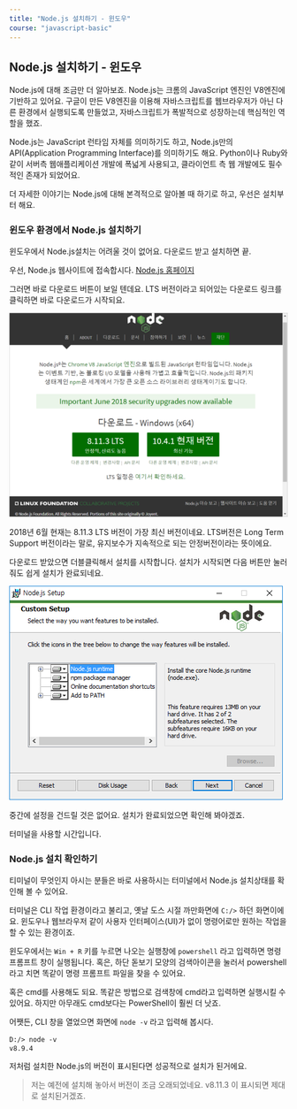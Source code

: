 ```yaml
---
title: "Node.js 설치하기 - 윈도우"
course: "javascript-basic"
---
```




## Node.js 설치하기 - 윈도우

Node.js에 대해 조금만 더 알아보죠. Node.js는 크롬의 JavaScript 엔진인 V8엔진에 기반하고 있어요. 구글이 만든 V8엔진을 이용해 자바스크립트를 웹브라우저가 아닌 다른 환경에서 실행되도록 만들었고, 자바스크립트가 폭발적으로 성장하는데 핵심적인 역할을 했죠.

Node.js는 JavaScript 런타임 자체를 의미하기도 하고, Node.js만의 API(Application Programming Interface)를 의미하기도 해요. Python이나 Ruby와 같이 서버측 웹애플리케이션 개발에 폭넓게 사용되고, 클라이언트 측 웹 개발에도 필수적인 존재가 되었어요.

더 자세한 이야기는 Node.js에 대해 본격적으로 알아볼 때 하기로 하고, 우선은 설치부터 해요.



### 윈도우 환경에서 Node.js 설치하기

윈도우에서 Node.js설치는 어려울 것이 없어요. 다운로드 받고 설치하면 끝.

우선, Node.js 웹사이트에 접속합시다.
<a href="https://nodejs.org/ko/" target="_blank">Node.js 홈페이지</a>

그러면 바로 다운로드 버튼이 보일 텐데요. LTS 버전이라고 되어있는 다운로드 링크를 클릭하면 바로 다운로드가 시작되요.

![nodejs-install1](img/nodejs-install1.png)



2018년 6월 현재는 8.11.3 LTS 버전이 가장 최신 버전이네요. LTS버전은 Long Term Support 버전이라는 말로, 유지보수가 지속적으로 되는 안정버전이라는 뜻이에요.

다운로드 받았으면 더블클릭해서 설치를 시작합니다. 설치가 시작되면 다음 버튼만 눌러줘도 쉽게 설치가 완료되네요.

![nodejs-install2](img/nodejs-install2.PNG)



중간에 설정을 건드릴 것은 없어요. 설치가 완료되었으면 확인해 봐야겠죠.

터미널을 사용할 시간입니다.



### Node.js 설치 확인하기

티미널이 무엇인지 아시는 분들은 바로 사용하시는 터미널에서 Node.js 설치상태를 확인해 볼 수 있어요.

터미널은 CLI 작업 환경이라고 불리고, 옛날 도스 시절 까만화면에 `C:/>` 하던 화면이에요. 윈도우나 웹브라우저 같이 사용자 인터페이스(UI)가 없이 명령어로만 원하는 작업을 할 수 있는 환경이죠.

윈도우에서는 `Win + R` 키를 누르면 나오는 실행창에 `powershell` 라고 입력하면 명령 프롬프트 창이 실행됩니다. 혹은, 하단 돋보기 모양의 검색아이콘을 눌러서 powershell라고 치면 똑같이 명령 프롬프트 파일을 찾을 수 있어요.

혹은 cmd를 사용해도 되요. 똑같은 방법으로 검색창에 cmd라고 입력하면 실행시킬 수 있어요. 하지만 아무래도 cmd보다는 PowerShell이 훨씬 더 낫죠.

어쨋든, CLI 창을 열었으면 화면에 `node -v` 라고 입력해 봅시다.

```shell
D:/> node -v
v8.9.4
```

저처럼 설치한 Node.js의 버전이 표시된다면 성공적으로 설치가 된거에요.

> 저는 예전에 설치해 놓아서 버전이 조금 오래되었네요. v8.11.3 이 표시되면 제대로 설치된거겠죠.

